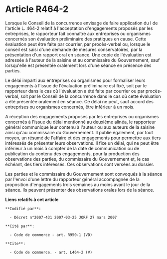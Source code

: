 # Article R464-2

Lorsque le Conseil de la concurrence envisage de faire application du I de l'article L. 464-2 relatif à l'acceptation
d'engagements proposés par les entreprises, le rapporteur fait connaître aux entreprises ou organismes concernés son
évaluation préliminaire des pratiques en cause. Cette évaluation peut être faite par courrier, par procès-verbal ou, lorsque
le conseil est saisi d'une demande de mesures conservatoires, par la présentation d'un rapport oral en séance. Une copie de
l'évaluation est adressée à l'auteur de la saisine et au commissaire du Gouvernement, sauf lorsqu'elle est présentée
oralement lors d'une séance en présence des parties. 

Le délai imparti aux entreprises ou organismes pour formaliser leurs engagements à l'issue de l'évaluation préliminaire est
fixé, soit par le rapporteur dans le cas où l'évaluation a été faite par courrier ou par procès-verbal, soit par le Conseil
de la concurrence dans le cas où cette évaluation a été présentée oralement en séance. Ce délai ne peut, sauf accord des
entreprises ou organismes concernés, être inférieur à un mois.

A réception des engagements proposés par les entreprises ou organismes concernés à l'issue du délai mentionné au deuxième
alinéa, le rapporteur général communique leur contenu à l'auteur ou aux auteurs de la saisine ainsi qu'au commissaire du
Gouvernement. Il publie également, par tout moyen, un résumé de l'affaire et des engagements pour permettre aux tiers
intéressés de présenter leurs observations. Il fixe un délai, qui ne peut être inférieur à un mois à compter de la date de
communication ou de publication du contenu des engagements, pour la production des observations des parties, du commissaire
du Gouvernement et, le cas échéant, des tiers intéressés. Ces observations sont versées au dossier. 

Les parties et le commissaire du Gouvernement sont convoqués à la séance par l'envoi d'une lettre du rapporteur général
accompagnée de la proposition d'engagements trois semaines au moins avant le jour de la séance. Ils peuvent présenter des
observations orales lors de la séance.

**Liens relatifs à cet article**

	**Codifié par**:

	  - Décret n°2007-431 2007-03-25 JORF 27 mars 2007

	**Cité par**:

	  - Code de commerce - art. R950-1 (VD)

	**Cite**:

	  - Code de commerce. - art. L464-2 (V)
